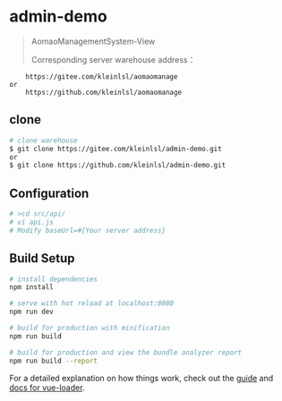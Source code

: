 # admin-demo

> AomaoManagementSystem-View
>
> Corresponding server warehouse address：
```angular2
    https://gitee.com/kleinlsl/aomaomanage
or
    https://github.com/kleinlsl/aomaomanage
```
## clone
``` bash
# clone warehouse
$ git clone https://gitee.com/kleinlsl/admin-demo.git
or
$ git clone https://github.com/kleinlsl/admin-demo.git
```
## Configuration
``` bash
# >cd src/api/
# vi api.js
# Modify baseUrl=#{Your server address}
```

## Build Setup

``` bash
# install dependencies
npm install

# serve with hot reload at localhost:8080
npm run dev

# build for production with minification
npm run build

# build for production and view the bundle analyzer report
npm run build --report
```

For a detailed explanation on how things work, check out the [guide](http://vuejs-templates.github.io/webpack/) and [docs for vue-loader](http://vuejs.github.io/vue-loader).
